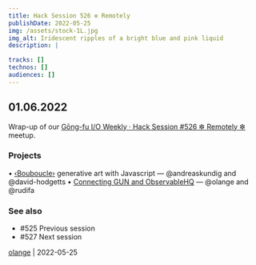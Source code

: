 ```yaml
---
title: Hack Session 526 ✼ Remotely
publishDate: 2022-05-25
img: /assets/stock-1L.jpg
img_alt: Iridescent ripples of a bright blue and pink liquid
description: |

tracks: []
technos: []
audiences: []
---
```


## 01.06.2022

Wrap-up of our [Gōng-fu I/O Weekly · Hack Session #526 ✼ Remotely ✼](https://www.meetup.com/fr-FR/gōngfuIO/events/285870960/) meetup.

### Projects

• [‹Bouboucle›](http://bouboucle.com) generative art with Javascript — @andreaskundig and @david-hodgetts 
• [Connecting GUN and ObservableHQ](https://observablehq.com/@olange/connecting-gun-with-observable) — @olange and @rudifa

### See also

* #525 Previous session
* #527 Next session

[olange](https://github.com/olange) | 2022-05-25


